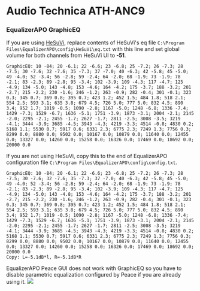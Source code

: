 # Audio Technica ATH-ANC9
### EqualizerAPO GraphicEQ
If you are using [HeSuVi](https://sourceforge.net/projects/hesuvi/), replace contents of HeSuVi's eq file `C:\Program Files\EqualizerAPO\config\HeSuVi\eq.txt` with this line and set global volume for both channels from HeSuVi UI to **-51**.
```
GraphicEQ: 10 -84; 20 -6.1; 22 -6.6; 23 -6.8; 25 -7.2; 26 -7.3; 28 -7.5; 30 -7.6; 32 -7.6; 35 -7.3; 37 -7.0; 40 -6.3; 42 -5.8; 45 -5.0; 49 -4.0; 52 -3.4; 56 -2.8; 59 -2.4; 64 -2.0; 68 -1.9; 73 -1.9; 78 -2.1; 83 -2.3; 89 -2.8; 95 -3.4; 102 -3.9; 109 -4.3; 117 -4.7; 125 -4.9; 134 -5.0; 143 -4.8; 153 -4.6; 164 -4.2; 175 -3.7; 188 -3.2; 201 -2.7; 215 -2.2; 230 -1.6; 246 -1.2; 263 -0.9; 282 -0.4; 301 -0.1; 323 0.3; 345 0.7; 369 0.8; 395 0.7; 423 1.2; 452 1.5; 484 1.8; 518 2.1; 554 2.5; 593 3.1; 635 3.8; 679 4.5; 726 5.0; 777 5.0; 832 4.5; 890 3.4; 952 1.7; 1019 -0.5; 1090 -2.8; 1167 -5.0; 1248 -6.8; 1336 -7.4; 1429 -7.3; 1529 -6.7; 1636 -5.1; 1751 -3.9; 1873 -3.1; 2004 -2.1; 2145 -2.0; 2295 -2.1; 2455 -1.7; 2627 -1.7; 2811 -2.5; 3008 -3.5; 3219 -4.1; 3444 -3.9; 3685 -4.5; 3943 -4.3; 4219 -3.3; 4514 -0.8; 4830 0.2; 5168 1.1; 5530 0.7; 5917 0.6; 6331 2.3; 6775 2.3; 7249 1.3; 7756 0.3; 8299 0.0; 8880 0.0; 9502 0.0; 10167 0.0; 10879 0.0; 11640 0.0; 12455 0.0; 13327 0.0; 14260 0.0; 15258 0.0; 16326 0.0; 17469 0.0; 18692 0.0; 20000 0.0
```
If you are not using HeSuVi, copy this to the end of EqualizerAPO configuration file `C:\Program Files\EqualizerAPO\config\config.txt`.
```
GraphicEQ: 10 -84; 20 -6.1; 22 -6.6; 23 -6.8; 25 -7.2; 26 -7.3; 28 -7.5; 30 -7.6; 32 -7.6; 35 -7.3; 37 -7.0; 40 -6.3; 42 -5.8; 45 -5.0; 49 -4.0; 52 -3.4; 56 -2.8; 59 -2.4; 64 -2.0; 68 -1.9; 73 -1.9; 78 -2.1; 83 -2.3; 89 -2.8; 95 -3.4; 102 -3.9; 109 -4.3; 117 -4.7; 125 -4.9; 134 -5.0; 143 -4.8; 153 -4.6; 164 -4.2; 175 -3.7; 188 -3.2; 201 -2.7; 215 -2.2; 230 -1.6; 246 -1.2; 263 -0.9; 282 -0.4; 301 -0.1; 323 0.3; 345 0.7; 369 0.8; 395 0.7; 423 1.2; 452 1.5; 484 1.8; 518 2.1; 554 2.5; 593 3.1; 635 3.8; 679 4.5; 726 5.0; 777 5.0; 832 4.5; 890 3.4; 952 1.7; 1019 -0.5; 1090 -2.8; 1167 -5.0; 1248 -6.8; 1336 -7.4; 1429 -7.3; 1529 -6.7; 1636 -5.1; 1751 -3.9; 1873 -3.1; 2004 -2.1; 2145 -2.0; 2295 -2.1; 2455 -1.7; 2627 -1.7; 2811 -2.5; 3008 -3.5; 3219 -4.1; 3444 -3.9; 3685 -4.5; 3943 -4.3; 4219 -3.3; 4514 -0.8; 4830 0.2; 5168 1.1; 5530 0.7; 5917 0.6; 6331 2.3; 6775 2.3; 7249 1.3; 7756 0.3; 8299 0.0; 8880 0.0; 9502 0.0; 10167 0.0; 10879 0.0; 11640 0.0; 12455 0.0; 13327 0.0; 14260 0.0; 15258 0.0; 16326 0.0; 17469 0.0; 18692 0.0; 20000 0.0
Copy: L=-5.1dB*l, R=-5.1dB*R
```
EqualizerAPO Peace GUI does not work with GraphicEQ so you have to disable parametric equalization configured by Peace if you are already using it.
![](https://raw.githubusercontent.com/jaakkopasanen/AutoEq/master/results/Headphone.com/innerfidelity/onear/Audio%20Technica%20ATH-ANC9/Audio%20Technica%20ATH-ANC9.png)

